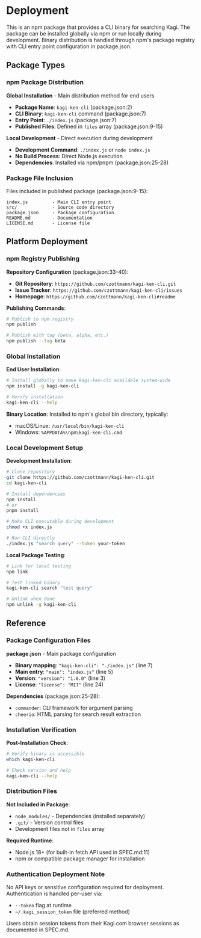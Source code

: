 <!-- Generated: 2025-08-04T21:37:01+02:00 -->

# Deployment

This is an npm package that provides a CLI binary for searching Kagi. The package can be installed globally via npm or run locally during development. Binary distribution is handled through npm's package registry with CLI entry point configuration in package.json.

## Package Types

### npm Package Distribution

**Global Installation** - Main distribution method for end users
- **Package Name**: `kagi-ken-cli` (package.json:2)
- **CLI Binary**: `kagi-ken-cli` command (package.json:7)
- **Entry Point**: `./index.js` (package.json:7)
- **Published Files**: Defined in `files` array (package.json:9-15)

**Local Development** - Direct execution during development
- **Development Command**: `./index.js` or `node index.js`
- **No Build Process**: Direct Node.js execution
- **Dependencies**: Installed via npm/pnpm (package.json:25-28)

### Package File Inclusion

Files included in published package (package.json:9-15):
```
index.js         - Main CLI entry point
src/             - Source code directory
package.json     - Package configuration
README.md        - Documentation
LICENSE.md       - License file
```

## Platform Deployment

### npm Registry Publishing

**Repository Configuration** (package.json:33-40):
- **Git Repository**: `https://github.com/czottmann/kagi-ken-cli.git`
- **Issue Tracker**: `https://github.com/czottmann/kagi-ken-cli/issues`
- **Homepage**: `https://github.com/czottmann/kagi-ken-cli#readme`

**Publishing Commands**:
```bash
# Publish to npm registry
npm publish

# Publish with tag (beta, alpha, etc.)
npm publish --tag beta
```

### Global Installation

**End User Installation**:
```bash
# Install globally to make kagi-ken-cli available system-wide
npm install -g kagi-ken-cli

# Verify installation
kagi-ken-cli --help
```

**Binary Location**: Installed to npm's global bin directory, typically:
- macOS/Linux: `/usr/local/bin/kagi-ken-cli`
- Windows: `%APPDATA%\npm\kagi-ken-cli.cmd`

### Local Development Setup

**Development Installation**:
```bash
# Clone repository
git clone https://github.com/czottmann/kagi-ken-cli.git
cd kagi-ken-cli

# Install dependencies
npm install
# or
pnpm install

# Make CLI executable during development
chmod +x index.js

# Run CLI directly
./index.js "search query" --token your-token
```

**Local Package Testing**:
```bash
# Link for local testing
npm link

# Test linked binary
kagi-ken-cli search "test query"

# Unlink when done
npm unlink -g kagi-ken-cli
```

## Reference

### Package Configuration Files

**package.json** - Main package configuration
- **Binary mapping**: `"kagi-ken-cli": "./index.js"` (line 7)
- **Main entry**: `"main": "index.js"` (line 5)
- **Version**: `"version": "1.0.0"` (line 3)
- **License**: `"license": "MIT"` (line 24)

**Dependencies** (package.json:25-28):
- `commander`: CLI framework for argument parsing
- `cheerio`: HTML parsing for search result extraction

### Installation Verification

**Post-Installation Check**:
```bash
# Verify binary is accessible
which kagi-ken-cli

# Check version and help
kagi-ken-cli --help
```

### Distribution Files

**Not Included in Package**:
- `node_modules/` - Dependencies (installed separately)
- `.git/` - Version control files
- Development files not in `files` array

**Required Runtime**:
- Node.js 18+ (for built-in fetch API used in SPEC.md:11)
- npm or compatible package manager for installation

### Authentication Deployment Note

No API keys or sensitive configuration required for deployment. Authentication is handled per-user via:
- `--token` flag at runtime
- `~/.kagi_session_token` file (preferred method)

Users obtain session tokens from their Kagi.com browser sessions as documented in SPEC.md.
